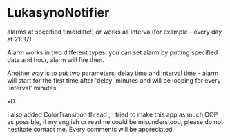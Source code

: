 # LukasynoNotifier
alarms at specified time(date!) or works as interval(for example - every day at 21:37)

Alarm works in two different types: 
you can set alarm by putting specified date and hour, alarm will fire then.

Another way is to put two parameters: delay time and interval time - alarm will start for the first time after 'delay'
minutes and will be looping for every 'interval' minutes.


xD


I also added ColorTransition thread , I tried to make this app as much OOP as possible,
if my english or readme could be misunderstood, please do not hestitate contact me. Every comments will be appreciated.
